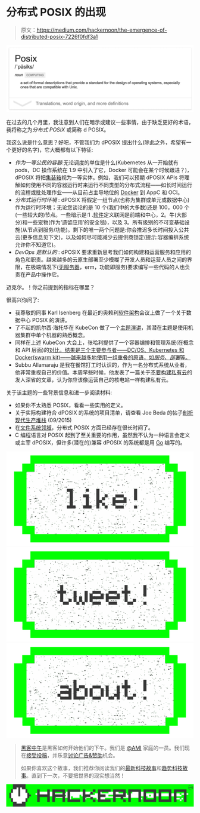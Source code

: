 # 分布式 POSIX 的出现

> 原文：<https://medium.com/hackernoon/the-emergence-of-distributed-posix-7226f0fdf3a1>

![](img/4c3ed323a78f308b3bdd111661fa846f.png)

在过去的几个月里，我注意到人们在暗示或建议一些事情，由于缺乏更好的术语，我将称之为*分布式 POSIX* 或简称 d POSIX。

我这么说是什么意思？好吧，不管我们为 dPOSIX 提出什么(除此之外，希望有一个更好的名字)，它大概都有以下特征:

*   *作为一等公民的容器*:无论调度的单位是什么(Kubernetes 从一开始就有 pods，DC 操作系统在 1.9 中引入了它，Docker 可能会在某个时候跟进？)，dPOSIX 将把[集装箱](https://articles.microservices.com/containers-are-a-lie-2521afda1f81)视为一等实体。例如，我们可以预期 dPOSIX APIs 将理解如何使用不同的容器运行时来运行不同类型的分布式流程——如长时间运行的流程或批处理作业——从目前占主导地位的 [Docker](https://hackernoon.com/tagged/docker) 到 AppC 和 OCI。
*   *分布式运行时环境* : dPOSIX 将假定一组节点(也称为集群或单元或数据中心)作为运行时环境；无论您谈论的是 10 个(我们中的大多数)还是 100，000 个(一些较大的)节点。一些暗示是:1 .[软件](https://hackernoon.com/tagged/software)定义联网是前端和中心，2。牛(大部分)和一些宠物(作为‘遗留应用’的安全毯)，以及 3。所有级别的不可变基础设施(从节点到服务/功能)。剩下的唯一两个问题是:你会推迟多长时间投入公共云(更多信息见下文)，以及如何尽可能减少云提供商锁定(提示:容器编排系统允许你不知道它)。
*   *DevOps 是默认的* : dPOSIX 要求重新思考我们如何构建和运营服务和应用的角色和职责。越来越多的云原生部署至少模糊了开发人员和运营人员之间的界限，在极端情况下([无服务器](http://www.oreilly.com/webops-perf/free/serverless-ops.csp)，erm，功能即服务)要求编写一些代码的人也负责在产品中操作它。

迈克尔。！你之前提到的指标在哪里？

很高兴你问了:

*   我尊敬的同事 Karl Isenberg 在最近的奥赖利[软件架构](http://conferences.oreilly.com/software-architecture/engineering-business-ca)会议上做了一个关于数据中心 POSIX 的演讲。
*   了不起的凯尔西·海托华在 KubeCon 做了一个[主题演讲](https://www.youtube.com/watch?v=8SvQqZNP6uo)，其潜在主题是使用机器集群中单个机器的熟悉概念。
*   同样在上述 KubeCon 大会上，张哈利提供了一个容器编排和管理系统(在概念和 API 层面)的[对比，结果是三个主要参与者——DC/OS、Kubernetes 和 Docker(swarm kit)——越来越多地使用一组重叠的原语，如*服务、部署*等。](https://www.youtube.com/watch?v=_vd0xMjWOD8)
*   Subbu Allamaraju 是我在餐馆打工时认识的，作为一名分布式系统从业者，他非常重视自己的价值。本周早些时候，他发表了一篇关于[不要构建私有云](https://m.subbu.org/dont-build-private-clouds-9a54b3d30c8b)的发人深省的文章，认为你应该像运营自己的核电站一样构建私有云。

关于该主题的一些背景信息和进一步阅读材料:

*   如果你不太熟悉 POSIX，看看一些实用的定义。
*   关于实际构建符合 dPOSIX 的系统的项目清单，请查看 Joe Beda 的帖子[剖析现代生产堆栈](https://www.eightypercent.net/post/layers-in-the-stack.html) (09/2015)
*   在[文件系统领域](https://www.quora.com/What-does-POSIX-conformance-compliance-mean-in-the-distributed-systems-world)，分布式 POSIX 方面已经存在很长时间了。
*   C 编程语言对 POSIX 起到了至关重要的作用，虽然我不认为一种语言会定义或主宰 dPOSIX，但许多(潜在的)兼容 dPOSIX 的系统都是用 [Go](https://golang.org/) 编写的。

[![](img/50ef4044ecd4e250b5d50f368b775d38.png)](http://bit.ly/HackernoonFB)[![](img/979d9a46439d5aebbdcdca574e21dc81.png)](https://goo.gl/k7XYbx)[![](img/2930ba6bd2c12218fdbbf7e02c8746ff.png)](https://goo.gl/4ofytp)

> [黑客中午](http://bit.ly/Hackernoon)是黑客如何开始他们的下午。我们是 [@AMI](http://bit.ly/atAMIatAMI) 家庭的一员。我们现在[接受投稿](http://bit.ly/hackernoonsubmission)，并乐意[讨论广告&赞助](mailto:partners@amipublications.com)机会。
> 
> 如果你喜欢这个故事，我们推荐你阅读我们的[最新科技故事](http://bit.ly/hackernoonlatestt)和[趋势科技故事](https://hackernoon.com/trending)。直到下一次，不要把世界的现实想当然！

![](img/be0ca55ba73a573dce11effb2ee80d56.png)